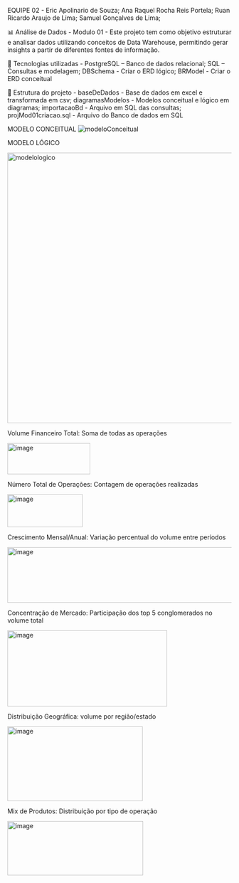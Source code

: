 EQUIPE 02 - 
Eric Apolinario de Souza;
Ana Raquel Rocha Reis Portela;
Ruan Ricardo Araujo de Lima;
Samuel Gonçalves de Lima;

📊 Análise de Dados - Modulo 01 - 
Este projeto tem como objetivo estruturar e analisar dados utilizando conceitos de Data Warehouse, permitindo gerar insights a partir de diferentes fontes de informação.

🚀 Tecnologias utilizadas - 
PostgreSQL – Banco de dados relacional;
SQL – Consultas e modelagem;
DBSchema - Criar o ERD lógico;
BRModel - Criar o ERD conceitual

📂 Estrutura do projeto - 
baseDeDados - Base de dados em excel e transformada em csv;
diagramasModelos - Modelos conceitual e lógico em diagramas;
importacaoBd - Arquivo em SQL das consultas;
projMod01criacao.sql - Arquivo do Banco de dados em SQL

MODELO CONCEITUAL
![modeloConceitual](https://github.com/user-attachments/assets/fbdb22ad-c33d-422f-91c4-ed362afaa8dc)

MODELO LÓGICO

<img width="551" height="608" alt="modelologico" src="https://github.com/user-attachments/assets/27a2ed61-eede-4dce-af18-9d468d54c49a" />

Volume Financeiro Total: Soma de todas as operações

<img width="186" height="70" alt="image" src="https://github.com/user-attachments/assets/7ac0a587-4338-488a-a9aa-24936f23bdb9" />

Número Total de Operações: Contagem de operações realizadas

<img width="169" height="74" alt="image" src="https://github.com/user-attachments/assets/f2f26765-8a3c-4c83-aa0b-7d77bebe6e3a" />

Crescimento Mensal/Anual: Variação percentual do volume entre períodos

<img width="579" height="125" alt="image" src="https://github.com/user-attachments/assets/2b97aed7-9f6d-4f36-962c-e8edf9699481" />

Concentração de Mercado: Participação dos top 5 conglomerados no volume total

<img width="359" height="171" alt="image" src="https://github.com/user-attachments/assets/e94255be-22d2-402d-bef1-16c79fe822d0" />

Distribuição Geográfica: volume por região/estado

<img width="304" height="168" alt="image" src="https://github.com/user-attachments/assets/fafea954-02be-4ce9-8ce6-5db635c879db" />

Mix de Produtos: Distribuição por tipo de operação

<img width="305" height="122" alt="image" src="https://github.com/user-attachments/assets/0d4cb81d-0db4-4cbd-91bd-39ff6f6e3805" />





